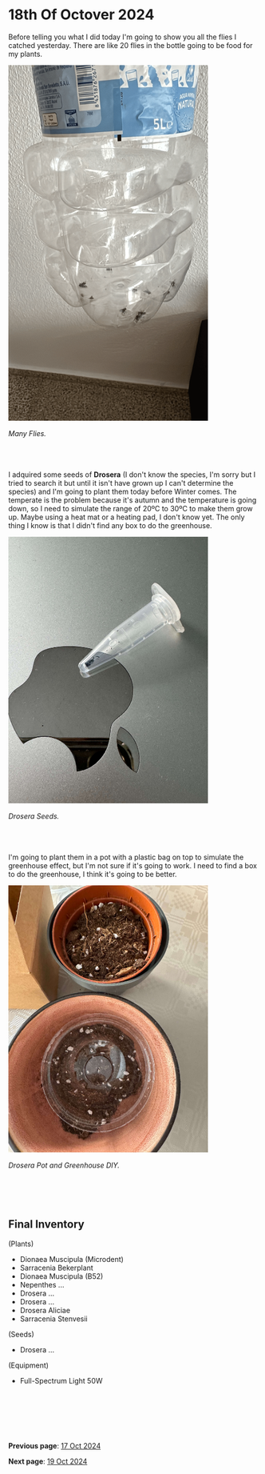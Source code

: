 # 18th Of Octover 2024


Before telling you what I did today I'm going to show you all the flies I catched yesterday. There are like 20 flies in the bottle going to be food for my plants.

<img src="../../docs/resource/img/20241018/18102024_1.png" alt="Many Flies" width="400">

*Many Flies.*
<br><br><br><br>

I adquired some seeds of **Drosera** (I don't know the species, I'm sorry but I tried to search it but until it isn't have grown up I can't determine the species) and I'm going to plant them today before Winter comes. The temperate is the problem because it's autumn and the temperature is going down, so I need to simulate the range of 20ºC to 30ºC to make them grow up. Maybe using a heat mat or a heating pad, I don't know yet. The only thing I know is that I didn't find any box to do the greenhouse.

<img src="../../docs/resource/img/20241018/18102024_2.jpeg" alt="Drosera Seeds" width="400">

*Drosera Seeds.*
<br><br><br><br>

I'm going to plant them in a pot with a plastic bag on top to simulate the greenhouse effect, but I'm not sure if it's going to work. I need to find a box to do the greenhouse, I think it's going to be better.

<img src="../../docs/resource/img/20241018/18102024_3.jpeg" alt="Drosera Pot and Greenhouse DIY" width="400">

*Drosera Pot and Greenhouse DIY.*
<br><br><br><br>
<br>

## Final Inventory

(Plants)
- Dionaea Muscipula (Microdent)
- Sarracenia Bekerplant
- Dionaea Muscipula (B52)
- Nepenthes ...
- Drosera ...
- Drosera ...
- Drosera Aliciae
- Sarracenia Stenvesii

(Seeds)
- Drosera ...

(Equipment)
- Full-Spectrum Light 50W

<br>
<br>
<br>
<br>
<br>

**Previous page**: <a href="./17_oct_2024">17 Oct 2024</a>

**Next page**: <a href="./19_oct_2024">19 Oct 2024</a>
<br>
<br>
<br>
<br>
<br>
<br>
